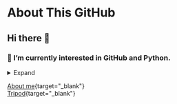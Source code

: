 # About This GitHub
## Hi there 👋
### 🌱 I’m currently interested in GitHub and Python.
<details>
<summary>Expand</summary>
1. One<br>
2. Two<br>
3. Three<br>
</details>


[About me](https://hkkmwong.github.io/hkkmwong){target="_blank"}
<br>
[Tripod](https://hkkmwong.github.io/tripod_abs){target="_blank"}
<br>


<!--
**hkkmwong/hkkmwong** is a ✨ _special_ ✨ repository because its `README.md` (this file) appears on your GitHub profile.

Here are some ideas to get you started:

- 🔭 I’m currently working on ...
- 🌱 I’m currently learning ...
- 👯 I’m looking to collaborate on ...
- 🤔 I’m looking for help with ...
- 💬 Ask me about ...
- 📫 How to reach me: ...
- 😄 Pronouns: ...
- ⚡ Fun fact: ...
-->
